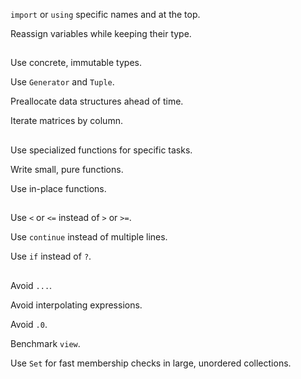 `import` or `using` specific names and at the top.

Reassign variables while keeping their type.

##

Use concrete, immutable types.

Use `Generator` and `Tuple`.

Preallocate data structures ahead of time.

Iterate matrices by column.

##

Use specialized functions for specific tasks.

Write small, pure functions.

Use in-place functions.

##

Use `<` or `<=` instead of `>` or `>=`.

Use `continue` instead of multiple lines.

Use `if` instead of `?`.

##

Avoid `...`.

Avoid interpolating expressions.

Avoid `.0`.

Benchmark `view`.

Use `Set` for fast membership checks in large, unordered collections.
